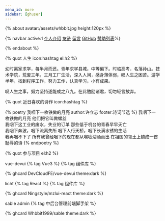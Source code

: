 ```yaml
---
menu_id: more
sidebar: [ghuser]
---
```


{% about avatar:/assets/whbbit.jpg height:120px %}

{% navbar active:1 [个人介绍](/about/) [友链](/friends/) [留言](#comments) [GitHub](https://github.com/xaoxuu/) [赞助列表](/support/)%}

{% endabout %}

{% quot 人生 icon:hashtag el:h2 %}

幼时离家求学，每半月而还。青年求学县城，中等偏下。时临高考，名落孙山。技术学院，荒废三年。三月工厂生活，深入人间，感身薄体弱，叹人生之困苦。游学半年，找到程序工作，努力工作，认真学习，小有成果。

叹人生之事，努力坚持遂能成之八九。在此勉励诸君，切勿轻言放弃。

{% quot 近日喜欢的诗作 icon:hashtag %}

{% poetry 我咽下一枚铁做的月亮 author:许立志 footer:诗词节选 %}
我咽下一枚铁做的月亮
他们把它叫做螺丝
<br />
我咽下这工业的废水，失业的订单
那些低于机台的青春早早夭亡
<br />
我咽下奔波，咽下流离失所
咽下人行天桥，咽下长满水锈的生活
<br />
我再咽不下了
所有我曾经咽下的现在都从喉咙汹涌而出
在祖国的领土上铺成一首
耻辱的诗
{% endpoetry %}

<!-- > 曾经短暂在钢厂工作过的我感触颇深 -->

{% quot 参与项目  el:h2 %}

vue-devui {% tag Vue3 %} {% tag 组件库 %}

{% ghcard DevCloudFE/vue-devui theme:dark %}

licht {% tag React %} {% tag 组件库 %}

{% ghcard Ningstyle/mzlui-react theme:dark %}

sable admin {% tag 中后台管理前端脚手架 %}

{% ghcard Whbbit1999/sable theme:dark %}
